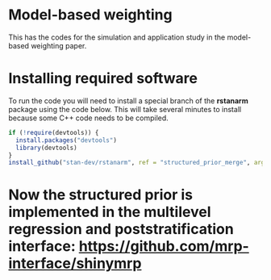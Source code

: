 # Model-based weighting
This has the codes for the simulation and application study in the model-based weighting paper.

# Installing required software

To run the code you will need to install a special branch of the __rstanarm__ package using the code below. 
This will take several minutes to install because some C++ code needs to be compiled. 

```r
if (!require(devtools)) {
  install.packages("devtools")
  library(devtools)
}
install_github("stan-dev/rstanarm", ref = "structured_prior_merge", args = "--preclean", build_vignettes = FALSE)
```

# Now the structured prior is implemented in the multilevel regression and poststratification interface: https://github.com/mrp-interface/shinymrp

